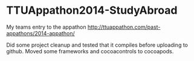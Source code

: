 # TTUAppathon2014-StudyAbroad
My teams entry to the appathon http://ttuappathon.com/past-appathons/2014-appathon/ 

Did some project cleanup and tested that it compiles before uploading to github. Moved some frameworks and cocoacontrols to cocoapods.
